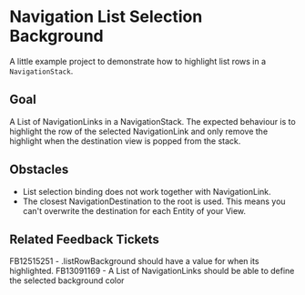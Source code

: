 #  Navigation List Selection Background

A little example project to demonstrate how to highlight list rows in a `NavigationStack`.


## Goal

A List of NavigationLinks in a NavigationStack. The expected behaviour is to highlight the row of the selected NavigationLink and only remove the highlight when the destination view is popped from the stack.


## Obstacles

 - List selection binding does not work together with NavigationLink.
 - The closest NavigationDestination to the root is used. This means you can't overwrite the destination for each Entity of your View.


## Related Feedback Tickets

FB12515251 - .listRowBackground should have a value for when its highlighted.
FB13091169 - A List of NavigationLinks should be able to define the selected background color
